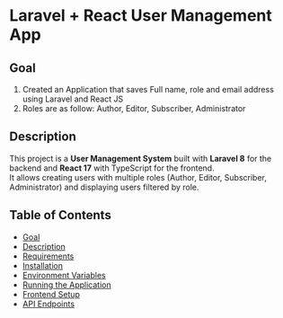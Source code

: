 # Laravel + React User Management App

## Goal
1. Created an Application that saves Full name, role and email address using Laravel and  React JS
2. Roles are as follow: Author, Editor, Subscriber, Administrator

## Description
This project is a **User Management System** built with **Laravel 8** for the backend and **React 17** with TypeScript for the frontend.  
It allows creating users with multiple roles (Author, Editor, Subscriber, Administrator) and displaying users filtered by role.

## Table of Contents
- [Goal](#goal)
- [Description](#description)
- [Requirements](#requirements)
- [Installation](#installation)
- [Environment Variables](#environment-variables)
- [Running the Application](#running-the-application)
- [Frontend Setup](#frontend-setup)
- [API Endpoints](#api-endpoints)
